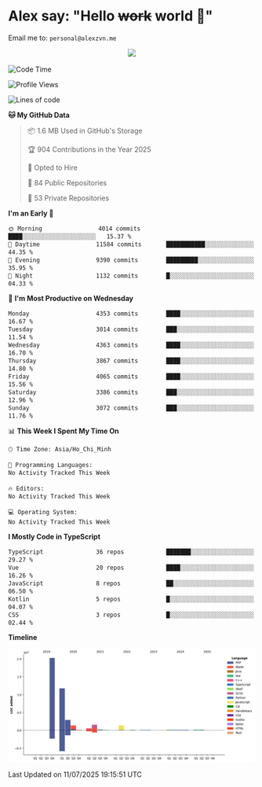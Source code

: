 # Alex say: "Hello ~~work~~ world 🐾"
Email me to: `personal@alexzvn.me`


<p align=center>
  <a href="https://skillicons.dev">
    <img src="https://skillicons.dev/icons?i=ts,js,php,nodejs,bun,vue,nuxt,react,svelte,tauri,laravel,rust,mongodb,docker,electron,redis,rabbitmq,tailwind,git,cloudflare,elysia,mysql,nginx,rollupjs,sentry,ubuntu,yarn,html,css,vite" />
  </a>
</p>

<!--START_SECTION:waka-->
![Code Time](http://img.shields.io/badge/Code%20Time-1%2C066%20hrs%2055%20mins-blue)

![Profile Views](http://img.shields.io/badge/Profile%20Views-2-blue)

![Lines of code](https://img.shields.io/badge/From%20Hello%20World%20I%27ve%20Written-40.9%20million%20lines%20of%20code-blue)

**🐱 My GitHub Data** 

> 📦 1.6 MB Used in GitHub's Storage 
 > 
> 🏆 904 Contributions in the Year 2025
 > 
> 💼 Opted to Hire
 > 
> 📜 84 Public Repositories 
 > 
> 🔑 53 Private Repositories 
 > 
**I'm an Early 🐤** 

```text
🌞 Morning                4014 commits        ████░░░░░░░░░░░░░░░░░░░░░   15.37 % 
🌆 Daytime                11584 commits       ███████████░░░░░░░░░░░░░░   44.35 % 
🌃 Evening                9390 commits        █████████░░░░░░░░░░░░░░░░   35.95 % 
🌙 Night                  1132 commits        █░░░░░░░░░░░░░░░░░░░░░░░░   04.33 % 
```
📅 **I'm Most Productive on Wednesday** 

```text
Monday                   4353 commits        ████░░░░░░░░░░░░░░░░░░░░░   16.67 % 
Tuesday                  3014 commits        ███░░░░░░░░░░░░░░░░░░░░░░   11.54 % 
Wednesday                4363 commits        ████░░░░░░░░░░░░░░░░░░░░░   16.70 % 
Thursday                 3867 commits        ████░░░░░░░░░░░░░░░░░░░░░   14.80 % 
Friday                   4065 commits        ████░░░░░░░░░░░░░░░░░░░░░   15.56 % 
Saturday                 3386 commits        ███░░░░░░░░░░░░░░░░░░░░░░   12.96 % 
Sunday                   3072 commits        ███░░░░░░░░░░░░░░░░░░░░░░   11.76 % 
```


📊 **This Week I Spent My Time On** 

```text
🕑︎ Time Zone: Asia/Ho_Chi_Minh

💬 Programming Languages: 
No Activity Tracked This Week

🔥 Editors: 
No Activity Tracked This Week

💻 Operating System: 
No Activity Tracked This Week
```

**I Mostly Code in TypeScript** 

```text
TypeScript               36 repos            ███████░░░░░░░░░░░░░░░░░░   29.27 % 
Vue                      20 repos            ████░░░░░░░░░░░░░░░░░░░░░   16.26 % 
JavaScript               8 repos             ██░░░░░░░░░░░░░░░░░░░░░░░   06.50 % 
Kotlin                   5 repos             █░░░░░░░░░░░░░░░░░░░░░░░░   04.07 % 
CSS                      3 repos             █░░░░░░░░░░░░░░░░░░░░░░░░   02.44 % 
```



**Timeline**

![Lines of Code chart](https://raw.githubusercontent.com/alexzvn/alexzvn/main/assets/bar_graph.png)


 Last Updated on 11/07/2025 19:15:51 UTC
<!--END_SECTION:waka-->
